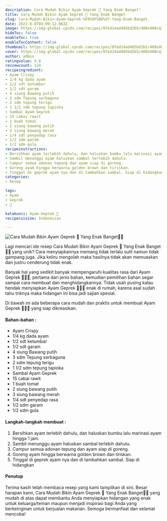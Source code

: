 ```yaml
---
description: Cara Mudah Bikin Ayam Geprek 🍗 Yang Enak Banget"
title: Cara Mudah Bikin Ayam Geprek 🍗 Yang Enak Banget
slug: Cara-Mudah-Bikin-Ayam-Geprek-%F0%9F%8D%97-Yang-Enak-Banget
date: 2022-6-8T03:09:12.063Z
image: https://img-global.cpcdn.com/recipes/07ed14ad485bd2b5/400x400cq70/photo.jpg
hideToc: false
enableToc: true
enableTocContent: false
thumbnail: https://img-global.cpcdn.com/recipes/07ed14ad485bd2b5/400x400cq70/photo.jpg
cover: https://img-global.cpcdn.com/recipes/07ed14ad485bd2b5/400x400cq70/photo.jpg
author: admin
ratingvalue: 4.8
reviewcount: 124
recipeingredient:
- Ayam Crispy
- 1/4 kg dada ayam
- 1/2 sdt ketumbar
- 1/2 sdt garam
- 4 siung Bawang putih
- 3 sdm Tepung serbaguna
- 2 sdm tepung terigu
- 1 1/2 sdm tepung tapioka
- Sambal Ayam Geprek
- 15 cabai rawit
- 1 buah tomat
- 2 siung bawang putih
- 3 siung bawang merah
- 1/4 sdt penyedap rasa
- 1/2 sdm garam
- 1/2 sdm gula
recipeinstructions:
- Bersihkan ayam terlebih dahulu, dan haluskan bumbu lalu marinasi ayam hingga 1 jam.
- Sambil menunggu ayam haluskan sambal terlebih dahulu.
- Campur semua adonan tepung dan ayam siap di goreng.
- Goreng ayam hingga berwarna golden brown dan tiriskan.
- Tinggal di geprek ayam nya dan di tambahkan sambal. Siap di hidangkan
categories:
- Resep

tags:
- Ayam
- Geprek
- 🍗

katakunci: Ayam Geprek 🍗
recipecuisine: Indonesian

---
```


![Cara Mudah Bikin Ayam Geprek 🍗 Yang Enak Banget👩‍🍳](https://img-global.cpcdn.com/recipes/07ed14ad485bd2b5/400x400cq70/photo.jpg)

Lagi mencari ide resep Cara Mudah Bikin Ayam Geprek 🍗 Yang Enak Banget👩‍🍳 yang unik? Cara menyiapkannya memang tidak terlalu sulit namun tidak gampang juga. Jika keliru mengolah maka hasilnya tidak akan memuaskan dan justru cenderung tidak enak.

Banyak hal yang sedikit banyak mempengaruhi kualitas rasa dari Ayam Geprek 🍗👩‍🍳, pertama dari jenis bahan, kemudian pemilihan bahan segar sampai cara membuat dan menghidangkannya. Tidak usah pusing kalau hendak menyiapkan Ayam Geprek 🍗👩‍🍳 enak di rumah, karena asal sudah tahu triknya maka hidangan ini bisa jadi sajian spesial.

Di bawah ini ada beberapa cara mudah dan praktis untuk membuat Ayam Geprek 🍗👩‍🍳 yang siap dikreasikan.

<!--inarticleads1-->

#### Bahan-bahan :

- Ayam Crispy
- 1/4 kg dada ayam
- 1/2 sdt ketumbar
- 1/2 sdt garam
- 4 siung Bawang putih
- 3 sdm Tepung serbaguna
- 2 sdm tepung terigu
- 1 1/2 sdm tepung tapioka
- Sambal Ayam Geprek
- 15 cabai rawit
- 1 buah tomat
- 2 siung bawang putih
- 3 siung bawang merah
- 1/4 sdt penyedap rasa
- 1/2 sdm garam
- 1/2 sdm gula

<!--inarticleads2-->

#### Langkah-langkah membuat :

1. Bersihkan ayam terlebih dahulu, dan haluskan bumbu lalu marinasi ayam hingga 1 jam.
1. Sambil menunggu ayam haluskan sambal terlebih dahulu.
1. Campur semua adonan tepung dan ayam siap di goreng.
1. Goreng ayam hingga berwarna golden brown dan tiriskan.
1. Tinggal di geprek ayam nya dan di tambahkan sambal. Siap di hidangkan

#### Penutup

Terima kasih telah membaca resep yang kami tampilkan di sini. Besar harapan kami, Cara Mudah Bikin Ayam Geprek 🍗 Yang Enak Banget👩‍🍳 yang mudah di atas dapat membantu Anda menyiapkan hidangan yang enak untuk keluarga/teman maupun menjadi inspirasi bagi Anda yang berkeinginan untuk berjualan makanan. Semoga bermanfaat dan selamat mencoba!